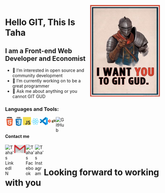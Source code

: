 <img align="right" alt="GIF" width="45%" src="https://raw.githubusercontent.com/tahacini/tahacini/main/assets/gitgud.jpeg" />

# Hello GIT, This Is Taha

## I am a Front-end Web Developer and Economist

- 👀 I’m interested in open source and community development
- :telescope: I’m currently working on to be a great programmer
- 💬 Ask me about anything or you cannot GIT GUD

### Languages and Tools:

<img align="left" alt="HTML5" width="29px" src="https://raw.githubusercontent.com/github/explore/80688e429a7d4ef2fca1e82350fe8e3517d3494d/topics/html/html.png" />
<img align="left" alt="CSS3" width="29px" src="https://raw.githubusercontent.com/github/explore/80688e429a7d4ef2fca1e82350fe8e3517d3494d/topics/css/css.png" />
<img align="left" alt="JavaScript" width="26px" src="https://raw.githubusercontent.com/github/explore/80688e429a7d4ef2fca1e82350fe8e3517d3494d/topics/javascript/javascript.png" />
<img align="left" alt="React" width="29px" src="https://raw.githubusercontent.com/github/explore/80688e429a7d4ef2fca1e82350fe8e3517d3494d/topics/react/react.png" />
<img align="left" alt="Visual Studio Code" width="26px" src="https://raw.githubusercontent.com/github/explore/80688e429a7d4ef2fca1e82350fe8e3517d3494d/topics/visual-studio-code/visual-studio-code.png" />
<img align="left" alt="Git" width="26px" src="https://raw.githubusercontent.com/github/explore/80688e429a7d4ef2fca1e82350fe8e3517d3494d/topics/git/git.png" />
<img align="left" alt="GitHub" width="29px" src="https://avatars.githubusercontent.com/in/15368?s=48&v=4" />

<br />
<br />

#### Contact me

<a href="https://www.linkedin.com/in/tahacini/" target="_blank">
  <img align="left" alt="Taha's LinkedIN" width="29px" src="https://raw.githubusercontent.com/peterthehan/peterthehan/master/assets/linkedin.svg" />
</a>
<a href="mailto:taha.cini@outlook.com">
 <img align="left" alt="Gmail" width="38px" src="https://raw.githubusercontent.com/tahacini/tahacini/main/assets/mail.webp" />
</a>
<a href="https://www.facebook.com/cinitaha/" target="_blank">
 <img align="left" alt="Taha's Facebook" width="30px" src="https://upload.wikimedia.org/wikipedia/commons/1/1b/Facebook_icon.svg" />
</a> 
<a href="https://www.instagram.com/taha.cini/" target="_blank">
  <img align="left" alt="Taha's Instagram" width="29px" src="https://upload.wikimedia.org/wikipedia/commons/e/e7/Instagram_logo_2016.svg" />
</a>

<br />
<br />

# Looking forward to working with you
